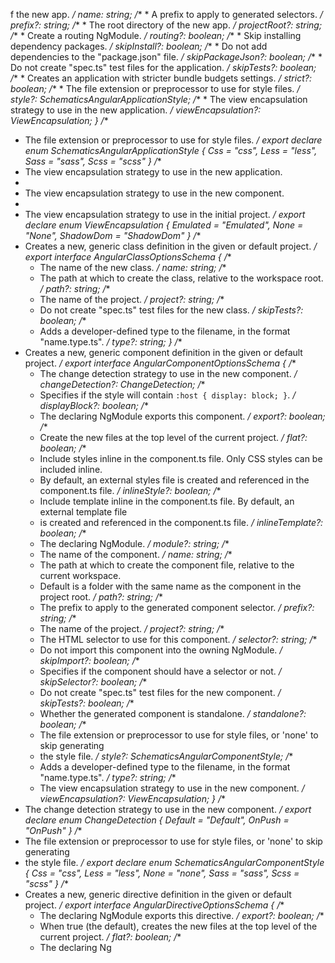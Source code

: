 f the new app.
     */
    name: string;
    /**
     * A prefix to apply to generated selectors.
     */
    prefix?: string;
    /**
     * The root directory of the new app.
     */
    projectRoot?: string;
    /**
     * Create a routing NgModule.
     */
    routing?: boolean;
    /**
     * Skip installing dependency packages.
     */
    skipInstall?: boolean;
    /**
     * Do not add dependencies to the "package.json" file.
     */
    skipPackageJson?: boolean;
    /**
     * Do not create "spec.ts" test files for the application.
     */
    skipTests?: boolean;
    /**
     * Creates an application with stricter bundle budgets settings.
     */
    strict?: boolean;
    /**
     * The file extension or preprocessor to use for style files.
     */
    style?: SchematicsAngularApplicationStyle;
    /**
     * The view encapsulation strategy to use in the new application.
     */
    viewEncapsulation?: ViewEncapsulation;
}
/**
 * The file extension or preprocessor to use for style files.
 */
export declare enum SchematicsAngularApplicationStyle {
    Css = "css",
    Less = "less",
    Sass = "sass",
    Scss = "scss"
}
/**
 * The view encapsulation strategy to use in the new application.
 *
 * The view encapsulation strategy to use in the new component.
 *
 * The view encapsulation strategy to use in the initial project.
 */
export declare enum ViewEncapsulation {
    Emulated = "Emulated",
    None = "None",
    ShadowDom = "ShadowDom"
}
/**
 * Creates a new, generic class definition in the given or default project.
 */
export interface AngularClassOptionsSchema {
    /**
     * The name of the new class.
     */
    name: string;
    /**
     * The path at which to create the class, relative to the workspace root.
     */
    path?: string;
    /**
     * The name of the project.
     */
    project?: string;
    /**
     * Do not create "spec.ts" test files for the new class.
     */
    skipTests?: boolean;
    /**
     * Adds a developer-defined type to the filename, in the format "name.type.ts".
     */
    type?: string;
}
/**
 * Creates a new, generic component definition in the given or default project.
 */
export interface AngularComponentOptionsSchema {
    /**
     * The change detection strategy to use in the new component.
     */
    changeDetection?: ChangeDetection;
    /**
     * Specifies if the style will contain `:host { display: block; }`.
     */
    displayBlock?: boolean;
    /**
     * The declaring NgModule exports this component.
     */
    export?: boolean;
    /**
     * Create the new files at the top level of the current project.
     */
    flat?: boolean;
    /**
     * Include styles inline in the component.ts file. Only CSS styles can be included inline.
     * By default, an external styles file is created and referenced in the component.ts file.
     */
    inlineStyle?: boolean;
    /**
     * Include template inline in the component.ts file. By default, an external template file
     * is created and referenced in the component.ts file.
     */
    inlineTemplate?: boolean;
    /**
     * The declaring NgModule.
     */
    module?: string;
    /**
     * The name of the component.
     */
    name: string;
    /**
     * The path at which to create the component file, relative to the current workspace.
     * Default is a folder with the same name as the component in the project root.
     */
    path?: string;
    /**
     * The prefix to apply to the generated component selector.
     */
    prefix?: string;
    /**
     * The name of the project.
     */
    project?: string;
    /**
     * The HTML selector to use for this component.
     */
    selector?: string;
    /**
     * Do not import this component into the owning NgModule.
     */
    skipImport?: boolean;
    /**
     * Specifies if the component should have a selector or not.
     */
    skipSelector?: boolean;
    /**
     * Do not create "spec.ts" test files for the new component.
     */
    skipTests?: boolean;
    /**
     * Whether the generated component is standalone.
     */
    standalone?: boolean;
    /**
     * The file extension or preprocessor to use for style files, or 'none' to skip generating
     * the style file.
     */
    style?: SchematicsAngularComponentStyle;
    /**
     * Adds a developer-defined type to the filename, in the format "name.type.ts".
     */
    type?: string;
    /**
     * The view encapsulation strategy to use in the new component.
     */
    viewEncapsulation?: ViewEncapsulation;
}
/**
 * The change detection strategy to use in the new component.
 */
export declare enum ChangeDetection {
    Default = "Default",
    OnPush = "OnPush"
}
/**
 * The file extension or preprocessor to use for style files, or 'none' to skip generating
 * the style file.
 */
export declare enum SchematicsAngularComponentStyle {
    Css = "css",
    Less = "less",
    None = "none",
    Sass = "sass",
    Scss = "scss"
}
/**
 * Creates a new, generic directive definition in the given or default project.
 */
export interface AngularDirectiveOptionsSchema {
    /**
     * The declaring NgModule exports this directive.
     */
    export?: boolean;
    /**
     * When true (the default), creates the new files at the top level of the current project.
     */
    flat?: boolean;
    /**
     * The declaring Ng
